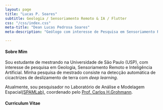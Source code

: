 ```yaml
---
layout: page
title: "Lucas P. Soares"
subtitle: Geologia / Sensoriamento Remoto & IA / Flutter
css: "/css/index.css"
meta-title: "Dean Lucas Pedrosa Soares"
meta-description: "Geólogo com interesse de Pesquisa em Sensoriamento Remoto e Inteligência Artificial."

---
```


#### Sobre Mim

Sou estudante de mestrando na Universidade de São Paulo (USP), com interesse de pesquisa em Geologia, Sensoriamento Remoto e Inteligência Artificial. Minha pesquisa de mestrado consiste na detecção automática de cicactrizes de deslizamento de terra com *deep learning*.

Atualmente, sou pesquisador no Laboratório de Análise e Modelagem Espacial[(SPAMLab)](https://spamlab.github.io/), coordenado pelo [Prof. Carlos H.Grohmann](https://carlosgrohmann.com/).  


#### Curriculum Vitae

